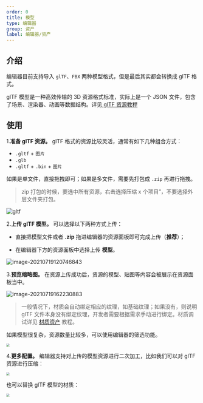 ```yaml
---
order: 0 
title: 模型
type: 编辑器
group: 资产
label: 编辑器/资产
---
```


## 介绍

编辑器目前支持导入 `glTF`、`FBX` 两种模型格式，但是最后其实都会转换成 glTF 格式。

glTF 模型是一种高效传输的 3D 资源格式标准，实际上是一个 JSON 文件，包含了场景、渲染器、动画等数据结构。详见[ glTF 资源教程](${docs}gltf-cn)

## 使用

1.**准备 glTF 资源。** glTF 格式的资源比较灵活，通常有如下几种组合方式：

- `.gltf` + `图片`
- `.glb`
- `.gltf` + `.bin` + `图片`

如果是单文件，直接拖拽即可；如果是多文件，需要先打包成 `.zip` 再进行拖拽。

> zip 打包的时候，要选中所有资源，右击选择压缩 x 个项目”，不要选择外层文件夹打包。

![gltf](https://gw.alipayobjects.com/zos/OasisHub/28f36b3d-8463-4da3-b458-047a4155d3b3/gltf.gif)

2.**上传 glTF 模型。** 可以选择以下两种方式上传：

- 直接把模型文件或者 **.zip** 拖进编辑器的资源面板即可完成上传（**推荐**）；

- 在编辑器下方的资源面板中选择上传 **模型**。

![image-20210719120746843](https://gw.alipayobjects.com/zos/OasisHub/14d4a8ab-67fc-4671-9694-9bf797c444ca/image-20210719120746843.png)

3.**预览缩略图。** 在资源上传成功后，资源的模型、贴图等内容会被展示在资源面板当中。

![image-20210719162230883](https://gw.alipayobjects.com/zos/OasisHub/d5626811-f20e-4b84-aa28-7c6909dc607b/image-20210719162230883.png)

> 一般情况下，材质会自动绑定相应的纹理，如基础纹理；如果没有，则说明 glTF 文件本身没有绑定纹理，开发者需要根据需求手动进行绑定。材质调试详见 [材质资产](${docs}editor-material-cn) 教程。

如果模型很复杂，资源数量比较多，可以使用编辑器的筛选功能。

<img src="https://gw.alipayobjects.com/zos/OasisHub/f0cf8db3-d89a-4a35-96cc-4561626a86f4/image-20210719170606534.png" style="zoom:50%;" />

4.**更多配置。** 编辑器支持对上传的模型资源进行二次加工，比如我们可以对 glTF 资源进行压缩：

<img src="https://gw.alipayobjects.com/zos/OasisHub/27e2419c-1d8b-4f7e-9d17-4390c7255bba/image-20210719181013426.png" style="zoom:50%;" />

也可以替换 glTF 模型的材质：

<img src="https://gw.alipayobjects.com/zos/OasisHub/c27f9f28-80cf-4167-bc57-0767d9e1b58e/image-20210719180514914.png" style="zoom:50%;" />
